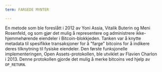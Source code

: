 ```yaml
---
term: FARGEDE MYNTER

---
```

En metode som ble foreslått i 2012 av Yoni Assia, Vitalik Buterin og Meni Rosenfeld, og som gjør det mulig å representere og administrere ikke-hjemmehørende eiendeler i Bitcoin-blokkjeden. Tanken var å knytte metadata til spesifikke transaksjoner for å "farge" bitcoins for å indikere deres tilknytning til fysiske eiendeler. Den første funksjonelle implementeringen, Open Assets-protokollen, ble utviklet av Flavien Charlon i 2013. Denne protokollen gjorde det mulig å merke bitcoins ved hjelp av `OP_RETURN`.